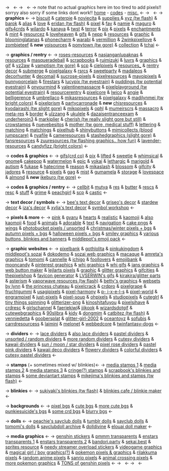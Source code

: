 -> &nbsp; <-
-> &nbsp; <-
-> note that no actual graphics here
im too tired to add pixels!! sorryy
also sorry if some links dont work!!
[home](https://rentry.co/knowledge) - [codes](https://rentry.co/knowledge-codes) - [misc.](https://rentry.co/knowledge-misc) <-
-> &nbsp; <-
-> **graphics** <-
-> [biscuit](https://biscuit.crd.co/) & [caterpie](https://caterpie.crd.co/) 
& [noviecita](https://noviecita.crd.co/) & [supplies ](https://supplies.ju.mp/) & [xyz (tw flash)](https://xyz.crd.co/) & 
[barok](https://barok.crd.co/) & [alias](https://alias.crd.co/) & [love](https://web.archive.org/web/20220720211913/https://love.ju.mp/) & [eridan (tw flash)](https://eridan.crd.co/) & 
[pixel](https://pixel.crd.co/) & [fav](https://fav.crd.co/) & [namie](https://namie.uwu.ai/) & [maguro](https://maguro.carrd.co/) & [gifs4crds](https://gifs4crds.carrd.co/) & [wilardo](https://wilardo.crd.co/) & [kanaya](https://kanaya.crd.co/) & [twst](https://twst.ju.mp/) & [terror](https://terror.crd.co/) & [pix](https://pix.crd.co/) &
[pixels](https://pixels.crd.co/) & [enchantments](https://enchantments.carrd.co/) &
 [mint](https://mint.crd.co/) & [resourcez](https://resourcez.carrd.co/) & [loveheaven](https://loveheaven.carrd.co/) & [gifs](https://gifs.carrd.co/)
 & [nepp](https://nepp.crd.co/) & [resources](https://resources.uwu.ai/) &
 [graphic](https://graphic.crd.co/) & [bloominglatanas](https://bloominglantanas.carrd.co/) & [phonecharm](https://phonecharm.carrd.co/) &
 [warabi](https://warabi.crd.co/) & [vermillion](https://vermillion.drr.ac/) & [2winkpixellove](https://2winkpixellove.carrd.co/) 
& [zombieteef](https://zombieteef.drr.ac/) & **new** [yoisources](https://yoisource.carrd.co/) & [ponytown (tw gore)](https://ponytown.ju.mp/) & [collection](https://collection.ju.mp/) & [tchai](https://tchai.carrd.co/) <-

-> **graphics / rentry** <-
-> [roses-resources](https://rentry.co/roses-resources) & [nasjanganlupaknas](https://rentry.co/nasjanganlupaknas) & [resources](https://rentry.co/resources) & [masqueradeball](https://rentry.co/masqueradeball) & [scrapbooks](https://rentry.co/scrapbooks) &
 [ruimizuki](https://rentry.co/ruimizuki) & [luvrs](https://rentry.co/luvrs) & [graphics](https://rentry.co/graphics) & [gif](https://rentry.co/gif) & [vz2aw](https://rentry.co/vz2aw) &
 [vamptism (tw gore)](https://rentry.co/vamptism) & [scp](https://rentry.co/scp) & [cielpixels](https://rentry.co/cielpixels) & [resources_](https://rentry.co/resources_/) & [rentry decor](https://pin.it/2bpIpCJ) & [submerge](https://rentry.co/submerge) & [pixelgalaxy](https://rentry.co/pixelgalaxy) & [rsrcs](https://rentry.co/rsrcs) & [sweetparty](https://rentry.co/sweetparty) & [madaleos](https://rentry.co/madaIeos) & [decorhunter](https://rentry.co/decorhunter) & [decomail](https://rentry.co/decomail) & [sucrose-pixels](https://rentry.org/sucrose-pixels) & [pixelresources](https://rentry.co/pixelresources) & [mayoipixels](https://rentry.co/mayoipixels) & 
[bunnyporcelain](https://rentry.co/bunnyporcelain) & [firestars](https://rentry.co/firestars) & [lucypix (tw eyestrain)](https://rentry.co/lucypix) & [puddings (tw potential eyestrain)](https://rentry.co/puddings) &
 [onyourmind](https://rentry.co/onyourmind) & [valentinemassacre](https://rentry.co/valentinemassacre) & 
[pixelplayground (tw potential eyestrain)](https://rentry.co/pixelplayground) & [resourcerentry](https://rentry.co/resourcerentry) & [pixelcore](https://rentry.co/pixelcore) & [lwico](https://rentry.co/lwico) & [angie](https://rentry.co/AngiesResources) & [belligerence](https://rentry.co/belligerence) & [umbrellaco](https://rentry.co/umbrellaco) &
[mikasresources](https://rentry.co/mikasresources) & [pixelgalaxy](https://rentry.co/pixelgalaxy) & [madilynmei (tw bright colors)](https://rentry.co/madilynmei) & [pixelprism](https://rentry.co/pixelprism) & [partycarronade](https://rentry.co/partycarronade)
& **new** [chisresources](https://rentry.co/chisresources) & [kyodairashi (tw 
slight gore)](https://rentry.co/kyodairashi) & [mikopixels](https://rentry.co/mikopixels) & [ophl](https://rentry.co/oPhl) & 
[mumeirscrs](https://rentry.co/mumeirsrcs) & [massacro](https://rentry.co/massacro) & [meta-res](https://rentry.co/meta-res) & [border](https://rentry.co/border)
& [ulzzang](https://rentry.co/ulzzang) & [ukulele](https://rentry.co/ukulele) & [dazaisentranceexam](https://rentry.co/dazaisentranceexam) 
& [underheroin3](https://rentry.co/underheroin3) & [markiplier](https://rentry.co/markiplier) & [cherish (tw really
 slight gore but still)](https://rentry.co/cherish) & [crowstamps](https://rentry.co/crowstamps) &
 [nuevebesitos](https://rentry.co/nuevebesitos) & [mother (tw gore, medical stuff)](https://rentry.co/mother)
& [lettering](https://rentry.co/lettering) & [matching](https://rentry.co/numbering) & [matchings](https://rentry.co/matchings) &
[pixelhub](https://sntry.cc/pixelhub) & [shinybuttons](https://rentry.co/shinybuttons) & [mimicollects (blood
 jumpscare)](https://rentry.co/mimicollects) & [nyafile](https://rentry.co/nyafile) & [cameresources](https://rentry.co/cameresources) &
[stashedgraphics (slight gore)](https://rentry.co/stashedgraphics) & [fansresources](https://rentry.co/fansresources)
& [zuuresources (tw flashing graphics.. how fun)](https://rentry.co/zuuresources)
& [lavender-resources](https://rentry.co/lavender-resources) & [candyfizz (bright colors)](https://rentry.co/candyfizz) <-

-> **codes & graphics** <-
-> [gifs(crd co)](https://gifs.crd.co/) & [pix](https://pix.crd.co/) & [lifted](https://lifted.crd.co/) & [sweetie](https://sweetie.crd.co/) & [whimsical](https://whimsical.crd.co/) & [gnome](https://web.archive.org/web/20221125021043/https://gnome.crd.co/)& [cakepop](https://cakepop.crd.co/) & [watermelon](https://watermelon.crd.co/) & [epic](https://epic.crd.co/) & [yokai](https://yokai.crd.co/)
 & [lethargic](https://web.archive.org/web/20220401150324/https://lethargic.crd.co/) & [marigold](https://marigold.crd.co/) & [autism](https://autism.crd.co/) & [fukase](https://fukase.ju.mp/) &
 [hatecrime](https://hatecrime.crd.co/) & [reason](https://reason.crd.co/) & [mikaslash](https://mikaslash.carrd.co/) &
 [blossom](https://blossom.drr.ac/) & [gifcity](https://gifcity.carrd.co/) & [jadores](https://jadores.carrd.co/) & [resource](https://resource.crd.co/) & [pixels](https://pixels.ju.mp) 
& [gag](https://gag.ju.mp/) & [mist](https://mist.drr.ac/) & [gumamela](https://gumamela.carrd.co/) & [storage](https://storage.crd.co/) &
 [lovespace](https://lovespace.carrd.co/) & [almond](https://almond.crd.co/) & **new** [ikeburo (tw gore)](https://ikebukuro.crd.co/) <-

->  **codes & graphics / rentry** <-
-> [cellbit](https://rentry.co/cellbit) & [mutya](https://rentry.org/mutya) & [res](https://rentry.co/res) & [butter](https://rentry.co/butter) & [rescs](https://rentry.co/rescs) & [resc](https://rentry.co/resc) &
 [stuff](https://rentry.co/stuff) & [grime](https://rentry.org/grime) & [peachgirl](https://rentry.co/peachgirl) & [scp](https://rentry.co/scp) & [castic](https://rentry.co/castic) <-

-> **text decor / symbols** <-
-> [bee's text decor](https://docs.google.com/document/u/0/d/1MVu-Lg9QSz0msQYVrBIOmfV02sGaD7YdO-dsUr3Ksfc) & [griseo's decor](https://docs.google.com/document/u/0/d/1-UZT5-YzyBVecCPHiqsvYqqk6QfXEUDu49S3KIhuZqk) & [stardew
 decor](https://docs.google.com/document/u/0/d/1XGN4pNQ6sty3va9SMRrq5YwMV5Z0L2V6Hc3kkcESwDA) & [iza's decor](https://docs.google.com/document/u/0/d/11zcxIS4ztm-KcGqFsV6IbrvMJLvWFIqE2qei2hKGuC8) & [xylia's text decor](https://docs.google.com/document/u/0/d/1raVEsyqZmtyvx3LyX9hjQSmXUtu8d-kZS9tZr0k2NQE) & [symbol 
workshop](https://docs.google.com/document/u/0/d/1NoebAtfyruy9QrlFQBAEEtvyhKT3NJz_t53ryRRTj6E) <-

-> **pixels & more** <-
-> [pink](https://tomomi.neocities.org/pixel.html) & [gyaru](https://engrampixel.tumblr.com/tagged/gyaru) & [hearts](https://engrampixel.tumblr.com/tagged/hearts) & [realistic](https://pixel-diary.tumblr.com/tagged/real) &
 [kaomoji](https://pixel-diary.tumblr.com/tagged/kaomoji) & [also kaomoji](https://barbara.crd.co/#emotes) & [food](http://jasminnie.weebly.com/food.html) & [animals](http://jasminnie.weebly.com/animals.html) &
 [adorable](https://pixel-harmony.tumblr.com/post/16681164784/pixel-dreams-hausofgiselle) & [text](https://barbara.crd.co/#text) & [navigation](https://biscuit.crd.co/#nav) & [cake pngs](https://honeyrolls.tumblr.com/) &  [wings](https://app.photobucket.com/u/phyncke_graphique/a/86911c11-6bc8-4364-9cd3-9ed80112c1e2) & [photobucket pixels / unsorted](https://app.photobucket.com/u/phyncke_graphique) &
 [christmas/winter pixels + bgs](https://sugaa.tumblr.com/post/66703714529/christmaswinter-pixels) & [autumn pixels +
 bgs](https://sugaa.tumblr.com/post/66336972425/fall-autumn-pixel-masterpost) & [halloween pixels + bgs](https://sugaa.tumblr.com/post/63215914048/halloween-pixelbackground-masterpost) & [smiley graphics](http://www.kurrus.net/smileys.html) 
& [various buttons, blinkies and banners](https://dokodemo.neocities.org/blinkies.html) &
 [middlepot's emoji pack](https://emoji.pooftie.me/) <-

-> **graphic websites** <-
-> [pixelbank](https://pixelbank.neocities.org/) & [gothlolita](https://gothiclolita.neocities.org/materials.html#btt) & [pinkukingdom](https://pinkukingdom.neocities.org/) &
 [middlepot's sozai](https://sozai.pooftie.me/) & [dokodemo](https://dokodemo.neocities.org/)  & [sozai web 
graphics](https://sites.google.com/site/kawaiisozaiwebgraphics/web-graphics) & [macaque](https://macaque.neocities.org/) & [amreta's graphics](https://web.archive.org/web/20060128000228/http://www.amretasgraphics.com/) &
 [tomomi](https://tomomi.neocities.org) & [cannelle](http://www.mooncandy.net/stef/) & [ichigo](https://directory.cinni.net/) & [foollovers](https://foollovers.com/) &
 [emojibank](http://emojibank.com/) & [mooncandy](http://www.mooncandy.net/stef/insidematerial.html) & 
[pinterest graphics](https://pin.it/56c9bpX) & [whi graphics](https://weheartit.com/milfcollector/collections/185749365-pixels?usr=30561678) & [whi gifs](https://weheartit.com/milfcollector/collections/182574899-gifs-4-crds?usr=30561678) &
 [jans graphics](http://jansgraphics.com/Graphics/index.html) & [web button maker](http://webbuttonmaker.great-site.net/?i=1) & [lejlarts 
pixels](https://www.lejlart.com/apple.html) & [graphic](https://graphic.neocities.org/directory.html) & [glitter graphics](https://www.glitter-graphics.com/) & [gifcities](https://gifcities.org/) &
 [thepixelshop](https://www.deviantart.com/thepixelshop/gallery/35229183/emoticons) & [favicon generator](https://www.favicongenerator.com/) & [LVSERWIN's
 gifs](https://weheartit.com/LVSERWIN/collections/183259509-?usr=66713889) & [kirakira/glitter parts](http://kirakiraparts.web.fc2.com/contents_01.html) & [asterism](https://www.asterism-m.com/)  & 
[vaporwave resources (tw flash)](https://vaporesources.neocities.org/) & [betty's 
graphics](https://bettysgraphics.neocities.org/) & [websets by lynn](https://websetsbylynn.neocities.org/) & [the princess
 chateau](http://theprincesschateau.silentears.net/) & [pixelcrack](https://pixelcrack-blog.tumblr.com/) & [crdpro](https://crdpro.tumblr.com/) & [pixelgrape](https://pixelgrape.tumblr.com/) &
 [fruchtgummi](https://fruchtgummi.tumblr.com/) & [usagipixels](https://usagipixels.tumblr.com/) & [pixel-harmony](https://pixel-harmony.tumblr.com/) & [p-
i-x-e-l-s](https://p-i-x-e-l-s.tumblr.com/) & [pixel-world](https://pixel-world.tumblr.com/) & [engrampixel](https://engrampixel.tumblr.com/) & [just-pixels](https://just-pixels.tumblr.com/)
 & [pixel-soup](https://pixel-soup.tumblr.com/) & [ohpixels](https://ohpixels.tumblr.com/) & [studiopixels](https://studiopixels.tumblr.com/) & [cuteglrl](https://cuteglrl.tumblr.com/)
 & [tiny things spinning](https://tinythingsspinning.tumblr.com/) &
 [glitterizer-png](https://glitterizer-png.tumblr.com/tagged/web%20graphics) & [kinoshitafuyou](https://kinoshitafuyou.tumblr.com/tagged/pixels) & [pixelsihave](https://pixelsihave.tumblr.com/) &
  [crdresc](https://crdresc.tumblr.com/) & [girlschannel](https://girlschannel.tumblr.com/) & [faeriekiwi](https://faeriekiwi.tumblr.com/tagged/pixels)& [jjikook](https://jjikook-remade-blog.tumblr.com/tagged/pixels) &
 [wizardsdotgif](https://wizardsdotgif.tumblr.com/) & [cutewebgraphics](https://cutewebgraphics.tumblr.com/) & [90slibra](https://90slibra.tumblr.com/tagged/pixel%20animation) &
 [kidy](https://kidy.tumblr.com/) & [dongmim](https://dongmim.tumblr.com/) & [catbitez (tw flash)](https://catbitez.tumblr.com/tagged/web%20graphics) &
 [venniedetta](https://venniedetta.tumblr.com/) & [goobersplat](https://goobersplat.tumblr.com/) & [glitter-girl-2002](https://glitter-girl-2002.tumblr.com/) & 
[oceantoyz](https://oceantoyz.tumblr.com/) & [sofubis](https://sofubis.tumblr.com/) & [carrdresourcess](https://carrdresourcess.tumblr.com/page/2) & [laimini](https://laimina.tumblr.com/) 
& [melonet](https://www.tumblr.com/melonet) & [webbedcore](https://webbedcore.tumblr.com/) & [twinfantasy-dogs](https://www.tumblr.com/twinfantasy-dogs) <-

-> **dividers** <-
-> [lace dividers](https://pinkysugar.tumblr.com/tagged/lace) & [also lace dividers](http://jasminnie.weebly.com/dividers.html) & [pastel
 dividers](https://the-land-of-fandoms.tumblr.com/post/73744568990/pixel-dividers-for-everything) & [unsorted / random dividers](https://yokai.crd.co/#dividers) & [more 
random dividers](https://animatedglittergraphics-n-more.tumblr.com/tagged/line%20dividers) & [cutesy dividers](https://i92-93.tumblr.com/tagged/dividers) & [kawaii 
dividers](https://animatedglittergraphics-n-more.tumblr.com/tagged/kawaii%20dividers) & [sun / moon / star dividers](https://animatedglittergraphics-n-more.tumblr.com/tagged/sun%2Fmoon%2Fstars%20dividers) & [pixel rose 
dividers](https://animatedglittergraphics-n-more.tumblr.com/tagged/pixel%20rose%20dividers) & [pastel pink dividers](https://animatedglittergraphics-n-more.tumblr.com/tagged/pastel%20pink%20dividers) & [kawaii deco
 dividers](https://sugaa.tumblr.com/post/63279769300/kawaii-blog-decoration-pixels) & [flowery dividers](https://caterpie.crd.co/#divflower) & [colorful dividers](https://cute-sushi-roll.tumblr.com/tagged/dividers) &
 [cutesy pastel dividers](https://bluviddes.tumblr.com/tagged/dividers) <-

-> **stamps** (+ sometimes mixed w/ blinkies)<-
-> [media stamps 1](https://rentry.co/stamps) & [media stamps 2](https://stampkin.tumblr.com/tagged/stamps) & [media stamps 3](https://autism.crd.co/#stamps) & [cringe(?) stamps](https://gallery.crd.co/#myepicstamps) & [scrapbook's
 blinkies and stamps](https://rentry.co/scrapbooks) & [some deviantart stamps](https://www.deviantart.com/lovelypixelstuff/gallery/61331226/stamps-and-dividers?set=61331226&offset=0)
 & [mikejima's blinkies and stamps (tw flash)](https://mikejima.crd.co/#b) <-

->  **blinkies** <-
-> [sukiyaki's blinkies (tw flash)](https://sukiyaki.city/blinkies.html) & [blinkies cafe / 
blinkie maker](https://blinkies.cafe/) <-

-> **backgrounds** <-
-> [pixel bgs](https://animatedglittergraphics-n-more.tumblr.com/tagged/pixel%20background) &
 [cute bgs](https://mobile.twitter.com/diorlibra/status/1498044334079361040?s=20&t=_XRulKKqtcBL6DyafD5Lhg) & [more cute bgs](https://weheartit.com/yanfeie/collections/181821302-carrd-backgrounds) & [punkiesuicide's bgs](https://weheartit.com/punkiesuicide/collections/176922931-__?usr=65435547)
 & [some crd bgs](https://lovmotion.tumblr.com/tagged/carrd%20gifs) & [blurry bgs](https://id.pinterest.com/y2kcarrds/carrd-resources/blur-bgs/)  <-

-> **dolls** <-
-> [peachie's sayclub dolls](http://www.u.arizona.edu/~patricia/cute-collection/doll/sayclub-dolls/sayclub-dolls.htm) & [tumblr dolls](https://animatedglittergraphics-n-more.tumblr.com/tagged/dollz) & [sayclub
 dolls](https://animatedglittergraphics-n-more.tumblr.com/tagged/sayclub) & [tomomi's dolls](https://tomomi.neocities.org/dolls.html) & [sayclubdoll archive](https://sayclubdoll.tumblr.com/archive) & 
[dolldivine](https://www.dolldivine.com/) & [elouai doll maker](https://web.archive.org/web/20220516043440/http://elouai.com/) <-

-> **media graphics** <-
-> [genshin stickers](https://drive.google.com/drive/u/0/mobile/folders/1l8y2oBZ3HMNVBQ30zkEnzc42QGRFICqA) & [pmmm transparents](https://madomagitransparent.tumblr.com/) &
 [enstars transparents 1](https://drive.google.com/drive/mobile/folders/1wTEb46GrGIlAK0lhhN6Ihm4l40GJPkDj) & [enstars transparents 2](https://ensemble.drr.ac/)
 & [bandori.party](https://bandori.party/) & [sekai.best](https://sekai.best/) & [sprites resource](https://www.spriters-resource.com/) 
& [needy streamer overload stickers](https://lovelysticker.tumblr.com/tagged/needy%20streamer%20overload) &
 [videogame graphics](https://shishka.neocities.org/shishka/videogames.html) & [magical girl / boy
 graphics(?)](https://magicalgirloftheday.tumblr.com/) & [pokemon pixels & graphics](https://cute-sushi-roll.tumblr.com/tagged/pokemon) &
 [rilakkuma pixels](https://engrampixel.tumblr.com/tagged/rilakkuma) & [random anime pixels](http://jasminnie.weebly.com/anime.html) & [sanrio 
pixels](http://jasminnie.weebly.com/sanrio--san-x.html) & [animal crossing pixels](https://kelseycrossing.com/tagged/masterpost) & [more pokemon 
graphics](https://rentry.co/nationaldex) & [TONS of genshin pixels](https://text.is/genshinmoji) <-
-> &nbsp; <-
-> &nbsp; <-